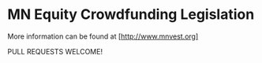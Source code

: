 MN Equity Crowdfunding Legislation
==================================

More information can be found at
[http://www.mnvest.org]

PULL REQUESTS WELCOME! 
